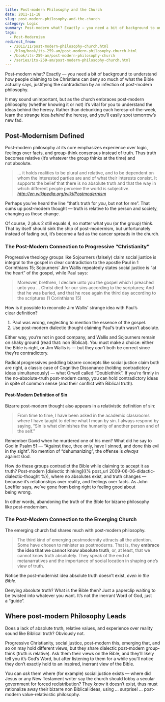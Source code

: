 ```yaml
---
title: Post-modern Philosophy and the Church
date: 2011-11-18
slug: post-modern-philosophy-and-the-church
category: Logic
summary: Post-modern what? Exactly — you need a bit of background to understand how people claiming to be Christians can deny so much of what the Bible actually says, justifying the contradiction by an infection of post-modern philosophy.
tags: 
  - Post-Modernism
redirect_from:
  - /2011/11/post-modern-philosophy-church.html
  - /blog/book/its-259-am/post-modern-philosophy-church.html
  - /book/its-259-am/post-modern-philosophy-church
  - /series/its-259-am/post-modern-philosophy-church.html
---
```




Post-modern what? Exactly — you need a bit of background to understand
how people claiming to be Christians can deny so much of what the Bible
actually says, justifying the contradiction by an infection of
post-modern philosophy.

It may sound unimportant, but as the church embraces post-modern
philosophy (whether knowing it or not) it’s vital for you to understand
the ideas behind the heresy. Rather than debunking each
heresy-of-the-week, learn the strange idea *behind* the heresy, and
you’ll easily spot tomorrow’s new fad.

Post-Modernism Defined
----------------------

Post-modern philosophy at its core emphasizes experience over logic,
feelings over facts, and group-think consensus instead of truth. Thus
truth becomes relative (it’s whatever the group thinks at the time) and
not absolute.

> … it holds realities to be plural and relative, and to be dependent on
> whom the interested parties are and of what their interests consist.
> It supports the belief that there is no absolute truth and that the
> way in which different people perceive the world is subjective.  
>  <cite>http://en.wikipedia.org/wiki/Postmodernism</cite>

Perhaps you’ve heard the line “that’s truth for *you*, but not for me”.
That sums up post-modern thought — truth is relative to the person and
society, changing as those change.

Of course, 2 plus 2 still equals 4, no matter what you (or the group)
think. That by itself should sink the ship of post-modernism, but
unfortunately instead of fading out, it’s become a fad as the cancer
spreads in the church.

### The Post-Modern Connection to Progressive “Christianity”

Progressive theology groups like Sojourners (falsely) claim social
justice is integral to the gospel in clear contradiction to the apostle
Paul in 1 Corinthians 15; Sojourners’ Jim Wallis repeatedly states
social justice is “at the heart” of the gospel, while Paul says:

> Moreover, brethren, I declare unto you the gospel which I preached
> unto you … Christ died for our sins according to the scriptures; And
> that he was buried, and that he rose again the third day according to
> the scriptures (1 Corinthians 15)

How is it possible to reconcile Jim Wallis’ strange idea with Paul’s
clear definition?

1.  Paul was wrong, neglecting to mention the essence of the gospel.
2.  Use post-modern dialectic thought claiming Paul’s truth
    wasn’t absolute.

Either way, you’re not in good company, and Wallis and Sojourners remain
on shaky ground (read that: non Biblical). You must make a choice:
either the Bible is right, or Jim Wallis is — but they *can’t* both be
correct since they’re contradictory.

Radical progressives peddling bizarre concepts like social justice claim
both are right, a classic case of Cognitive Dissonance (holding
contradictory ideas simultaneously) — what Orwell called “Doublethink”.
If you’re firmly in the no-absolute-truth post-modern camp, you can hold
contradictory ideas in spite of common sense (and their conflict with
Biblical truth).

#### Post-Modern Definition of Sin

Bizarre post-modern thought also appears in a relativistic definition
of sin:

<blockquote cite="http://www.redletterchristians.org/what-do-you-mean-by-sin/">
<p>From time to time, I have been asked in the academic classrooms where I have taught to define what I mean by sin. I always respond by saying, “Sin is what diminishes the humanity of another person and of the self.”</p>
</blockquote>

Remember David when he murdered one of his men? What did he say to God
in Psalm 51 — “Against thee, thee only, have I sinned, and done this
evil in thy sight”. No mention of “dehumanizing”, the offense is
*always* against God.

How do these groups contradict the Bible while claiming to accept it as
truth? Post-modern [dialectic thinking]({% post_url 2009-06-06-didactic-dialectic-thought %}),
where no absolutes exist, and truth changes — because it’s relationships
over reality, and feelings over facts. As John Loeffler says, we’ve gone
from being right to feeling good about being wrong.

In other words, abandoning the truth of the Bible for bizarre philosophy
like post-modernism.

### The Post-Modern Connection to the Emerging Church

The emerging church fad shares much with post-modern philosophy.

<blockquote cite="http://www.christianitytoday.com/ct/2007/february/11.35.html?start=3" title="Christianity Today">
<p>The third kind of emerging postmodernity attracts all the attention. Some have chosen to minister as postmoderns. That is, they <b>embrace the idea that we cannot know absolute truth</b>, or, at least, that we cannot know truth absolutely. They speak of the end of metanarratives and the importance of social location in shaping one’s view of truth.</p>
</blockquote>

Notice the post-modernist idea absolute truth doesn’t exist, *even in
the Bible*.

Denying absolute truth? What is the Bible then? Just a paperclip waiting
to be twisted into whatever you want. It’s not the inerrant Word of God,
just a “guide”.

Where post-modern Philosophy Leads
----------------------------------

Does a lack of absolute truth, relative values, and experience over
reality sound like Biblical truth? Obviously not.

Progressive Christianity, social justice, post-modern this, emerging
that, and so on may hold different views, but they share dialectic
post-modern group-think (truth is relative). Ask them their views on the
Bible, and they’ll likely tell you it’s God’s Word, but after listening
to them for a while you’ll notice they don’t exactly hold to an
inspired, inerrant view of the Bible.

You can *ask* them where (for example) social justice exists — where did
Jesus or any New Testament writer say the church should lobby a secular
government for forced redistribution? They *know* it doesn’t exist, thus
must rationalize away their bizarre non Biblical ideas, using …
surprise! … post-modern value-relativistic philosophy.
